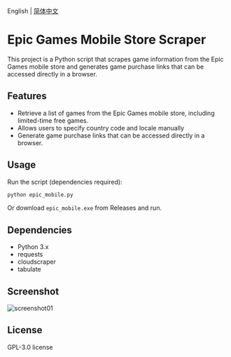 English | [简体中文](./README.zh-CN.md)

# Epic Games Mobile Store Scraper

This project is a Python script that scrapes game information from the Epic Games mobile store and generates game purchase links that can be accessed directly in a browser.

## Features
- Retrieve a list of games from the Epic Games mobile store, including limited-time free games.
- Allows users to specify country code and locale manually
- Generate game purchase links that can be accessed directly in a browser.

## Usage

Run the script (dependencies required):
```sh
python epic_mobile.py
```
Or download `epic_mobile.exe` from Releases and run.

## Dependencies
- Python 3.x
- requests
- cloudscraper
- tabulate
  
## Screenshot
![screenshot01](https://github.com/user-attachments/assets/16992e39-aba2-46be-ad58-7585610a7723)

## License
GPL-3.0 license
